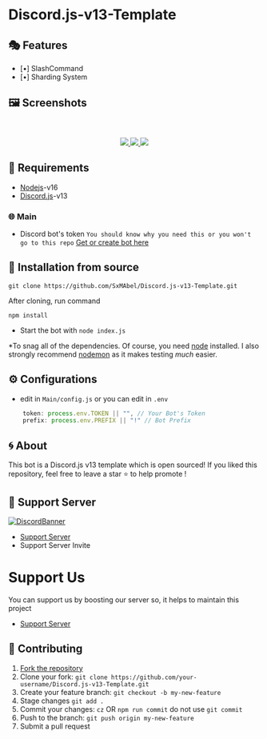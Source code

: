# Discord.js-v13-Template


## 🎭 Features

- [•] SlashCommand
- [•] Sharding System


## 🖼️ Screenshots
<br />
<p align="center">
  <a href="https://github.com/SxMAbel/Discord.js-v13-Template">
    <img src="https://media.discordapp.net/attachments/961995346983149580/987484516962676776/unknown.png">    
    <img src="https://media.discordapp.net/attachments/961995346983149580/987484571417321592/unknown.png">
    <img src="https://media.discordapp.net/attachments/961995346983149580/987484672705585212/unknown.png">
  </a>
</p>

## 📎 Requirements
* [Nodejs](https://nodejs.org/en/)-v16 
* [Discord.js](https://github.com/discordjs/discord.js/)-v13


### 🌐 Main

- Discord bot's
  token `You should know why you need this or you won't go to this repo` [Get or create bot here](https://discord.com/developers/applications)




<!-- INSTALL -->
## 🚀 Installation from source
```
git clone https://github.com/SxMAbel/Discord.js-v13-Template.git
```
After cloning, run command
```
npm install
```
* Start the bot with `node index.js`

*To snag all of the dependencies. Of course, you need [node](https://nodejs.org/en/) installed. I also strongly recommend [nodemon](https://www.npmjs.com/package/nodemon) as it makes testing *much* easier.



<!-- CONFIGURATION -->

## ⚙️ Configurations
- edit in `Main/config.js` or you can edit in `.env` 
```js
    token: process.env.TOKEN || "", // Your Bot's Token
    prefix: process.env.PREFIX || "!" // Bot Prefix
```



<!-- ABOUT THE PROJECT -->

## 🌀 About
This bot is a Discord.js v13 template which is open sourced!
If you liked this repository, feel free to leave a star ⭐ to help promote !

## 💌 Support Server
[![DiscordBanner](https://cdn.discordapp.com/attachments/969854833412681738/978619936018685982/unknown.png)](https://discord.gg/CE2D8fCPAp)

- [Support Server](https://discord.gg/CE2D8fCPAp) 
- Support Server Invite

# Support Us

 You can support us by boosting our server so, it helps to maintain this project 

- [Support Server](https://discord.gg/CE2D8fCPAp)

## 🤝 Contributing

1. [Fork the repository](https://github.com/SxMAbel/Discord.js-v13-Template/fork)
2. Clone your fork: `git clone https://github.com/your-username/Discord.js-v13-Template.git`   
3. Create your feature branch: `git checkout -b my-new-feature`
4. Stage changes `git add .`
5. Commit your changes: `cz` OR `npm run commit` do not use `git commit`
6. Push to the branch: `git push origin my-new-feature`
7. Submit a pull request